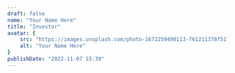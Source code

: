 ```yaml
---
draft: false
name: "Your Name Here"
title: "Investor"
avatar: {
    src: "https://images.unsplash.com/photo-1673259490113-f61211378f51?&fit=crop&w=280",
    alt: "Your Name Here"
}
publishDate: "2022-11-07 15:39"
---
```

